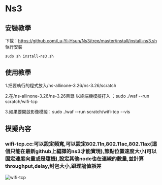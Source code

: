 # Ns3
## 安裝教學
下載：https://github.com/Lu-Yi-Hsun/Ns3/tree/master/install/install-ns3.sh
執行安裝
```
sudo sh install-ns3.sh
```

## 使用教學
1.把要執行的程式放入/ns-allinone-3.26/ns-3.26/scratch

2.在/ns-allinone-3.26/ns-3.26目錄 以終端機模擬打入 ：sudo ./waf --run scratch/wifi-tcp 

3.如果要開啟影像模擬：sudo ./waf --run scratch/wifi-tcp --vis
## 模擬內容
### wifi-tcp.cc:可以設定頻寬,可以設定802.11n,802.11ac,802.11ax(這個只能在最新github上編譯的ns3才能實現),節點位置速度大小(可以固定速度向量或是隨機),設定其他node也在連線的數量,並計算throughput,delay,封包大小,跟理論值誤差
![wifi-tcp](image/wifi-tcp.gif)
